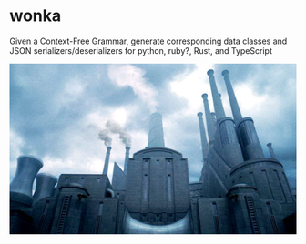 # wonka
Given a Context-Free Grammar, generate corresponding data classes and JSON serializers/deserializers for python, ruby?, Rust, and TypeScript

<p align="center">
<a href="https://wonka.fandom.com/wiki/Wonka_Chocolate_Factory">
<img src="Wonka_Chocolate_Factory.jpeg" height="300"></a>
</p>
<br><br>
